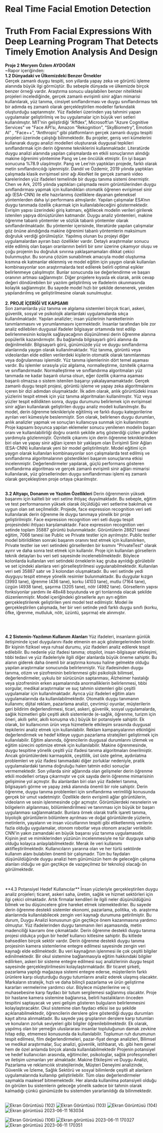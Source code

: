 # Real Time Facial Emotion Detection 
# Truth From Facial Expressions With Deep Learning Program That Detects Timely Emotion Analysis And Design
**Proje 2** **Meryem Özlem AYDOĞAN**
<br>
~Rapor içeriğinden:
<br>
**1.2 Dünyadaki ve Ülkemizdeki Benzer Örnekler**
<br>
Gerçek zamanlı duygu tespiti, son yıllarda yapay zeka ve görüntü işleme alanında büyük ilgi 
görmüştür. Bu sebeple dünyada ve ülkemizde birçok benzer örneği vardır. Araştırma sonucu 
ulaşılabilen benzer nitelikteki projeleri incelediğinde, gerçek zamanlı evrişimli sinir ağları 
mimarisi kullanılarak, yüz tanıma, cinsiyet sınıflandırması ve duygu sınıflandırması tek bir 
adımda eş zamanlı olarak gerçekleştirilen modeller farkındalık oluşturduğu saptanmıştır. Yüz 
ifadeleri üzerinden yaş tahmini yapan uygulamalar geliştirilmiş ve bu uygulamalar için büyük 
veri setleri kullanılmıştır.
MIT’nin geliştirdiği “Affdex”, Microsoft’un "Azure Cognitive Services" ve "Face API’sı, 
Amazon “Rekognition”, “SkyBiometry”, Emotion AI" , “Face++”, “Anthropic” gibi 
platformların gerçek zamanlı duygu tespiti projeleri üzerinde çalıştığı bilinmektedir. Bu 
projeler, geniş veri kümelerini kullanarak duygu analizi modelleri oluşturarak duygusal 
tepkileri sınıflandırmak için derin öğrenme tekniklerini kullanmaktadır.
Literatürde duygu analizi alanında yapılan çalışmalarda en etkili sonuçlarının alındığı makine 
öğrenimi yöntemine Pang ve Lee öncülük etmiştir. En iyi başarı sonucuna %78.9 ulaşılmıştır. 
Pang ve Lee’nin yaptıkları projede, farklı olarak metin sınıflandırıcılığı işlenmiştir. Dandıl ve 
Özdemir, 2019 yılında yaptıkları çalışmada klasik evrişimsel sinir ağı AlexNet ile gerçek 
zamanlı video karelerinden yüz ifadeleri temelinde bir duygu tanıma sistemi önermiştir. 
Chen ve Ark, 2015 yılında yaptıkları çalışmada resim görüntülerinden duygu sınıflandırması
yapmak için kullandıkları otomatik öğrenen evrişimsel sinir ağı (ESA-CNN) ile elle 
hazırlanmış özelliklere dayanan geleneksel yöntemlerden daha iyi performans almışlardır.
Yapılan çalışmalar ESA’nın duygu tanımada özellik çıkarmak için kullanılabileceğini 
göstermektedir. Evrişim yapısı üzerindeki giriş katmanı, eğitilecek modelin verileri girilerek 
istenilen yapıya dönüştürülen katmandır. 
Duygu analiz yöntemleri, makine öğrenme tabanlı yöntemler ve sözlük tabanlı yöntemler olarak 
sınıflandırılmaktadır. Bu yöntemler içerisinde, literatürde yapılan çalışmalar göz önüne 
alındığında makine öğrenimi tabanlı yöntemlerin maksimum doğruluk verdiği görülmüştür. 
Yapılmış olunan bu projeyi diğer uygulamalardan ayıran bazı özellikler vardır. Detaylı 
araştırmalar sonucu elde edilmiş olan başarı oranlarının belirli bir sınır üzerine çıkamıyor oluşu
ve çoğu projenin bu doğruluk sınırına yaklaşamamaları dikkat çekici bulunmuştur. Bu soruna 
çözüm sunabilmek amacıyla model oluşturma kısmına ek katmanlar eklenmiş ve model eğitim 
için yaygın olarak kullanılan kombinasyonlar son araştırmalarda test edilerek belirli optimal 
eşikler belirlenmeye çalışılmıştır. Bunlar sonucunda ise değerlendirme ve başarı oranının
artması sağlanmıştır. Diğer projelere kıyasla ek olarak, anlık cevap değeri döndürebilen bir 
yazılım geliştirilmiş ve ifadelerin okunmasında kolaylık sağlanmıştır. Bu sayede model hızlı bir 
şekilde denenerek, yeniden yapılandırılmış ve geliştirilmesine olanak sunulmuştur.
<br>
<br>
**2. PROJE İÇERİĞİ VE KAPSAMI** 
<br>
Son zamanlarda yüz tanıma ve algılama sistemleri birçok ticari, askeri, güvenlik, sosyal ve 
psikolojik alanlardaki uygulamalarda sıkça kullanılmaktadır. Yapılan analizler; insan 
yüzlerinin hareketlerinin tanımlanmasını ve yorumlanmasını içermektedir. İnsanlar tarafından 
bile zor analiz edilebilen duygusal ifadeler bilgisayar ortamında test edilip belirlenmesinin 
kolaylık sağlayacağının düşünülmesi derin öğrenme alanına popülerlik kazandırmıştır. Bu 
bağlamda bilgisayarlı görü alanına da değinilmelidir. Bilgisayarlı görü, günümüzde yüz ve 
duygu sınıflandırma alanlarında yaygın olarak kullanılmaktadır. Yüz tanıma, görüntü veya 
videolardan elde edilen verilerdeki kişilerin otomatik olarak tanımlanması veya doğrulanması
işlemidir. Yüz tanıma işlemlerinin dört temel aşaması vardır. Bu işlemler sırasıyla yüz
algılama, normalleştirme, öznitelik çıkarma ve sınıflandırmadır. Normalleştirme ve 
sınıflandırma algoritmaları yüz tanımada ne kadar başarılı olursa olsun, eğer özellik çıkarma 
aşaması başarılı olmazsa o sistem istenilen başarıyı yakalayamamaktadır.
Gerçek zamanlı duygu tespit projesi, görüntü işleme ve yapay zeka algoritmalarını içeren bir 
dizi adımdan oluşmaktadır. İlk adım olarak, anlık görüntüdeki insan yüzlerini tespit etmek 
için yüz tanıma algoritmaları kullanılmıştır. Yüz veya yüzler tespit edildikten sonra, duygu 
durumunu belirlemek için evrişimsel sinir ağları kullanılarak geliştirilen duygu analiz modeli 
kullanılmıştır. Bu model, derin öğrenme teknikleriyle eğitilmiş ve farklı duygu kategorilerine 
ayrılan veri kümesiyle beslenmiştir. Son olarak, belirlenen duygu durumları, anlık analizler 
yapmak ve sonuçları kullanıcıya sunmak için kullanılmıştır.
Proje kapsamı boyunca yapılan eklemeler sonucu yenilenen modelin başarı oranı ve 
kullanılabilirliği doğru orantılı şekilde artış gösterdiği çizilen grafikler yardımıyla 
gözlenmiştir. Öznitelik çıkarımı için derin öğrenme tekniklerinden biri olan ve yapay sinir 
ağları içeren bir yaklaşım olan Evrişimli Sinir Ağları (ESA-CNN) kullanılarak yeni bir model 
geliştirilmiştir. 
Model eğitimi için yaygın olarak kullanılan kombinasyonlar son çalışmalarda test edilmiş ve 
sınıflandırma algoritmalarının gösterdikleri başarım sonuçlarına etkisi incelenmiştir. 
Değerlendirmeler yapılarak, güçlü performans gösteren sınıflandırma algoritması ve gerçek 
zamanlı evrişimli sinir ağları mimarisi kullanılarak, yüz görsellerinden duygu sınıflandırması 
işlemi eş zamanlı olarak gerçekleştiren proje ortaya çıkarılmıştır.
<br>
<br>

**3.2 Altyapı, Donanım ve Yazılım Özellikleri**
Derin öğrenmenin yüksek başarımı için kaliteli bir veri setine ihtiyaç duyulmaktadır. Bu 
sebeple, eğitim ve test performansının yüksek olarak ölçüldüğü veri setlerine bakılmalı ve 
uygun olan set seçilmelidir. Projede, face expression recognition veri seti kullanılarak derin 
öğrenme ile duygu tanımaya yönelik bir proje geliştirilmiştir. Face expression recognition veri 
seti duygu tespit projesindeki ihtiyacı karşılamaktadır. Face expression recognition veri 
setinde toplam 35887 görüntü bulunmaktadır. Görüntülerin 28821 tanesi eğitim, 7066 tanesi 
ise Public ve Private testler için ayrılmıştır. Public testler model bitirildikten sonraki başarım 
oranını test etmek için kullanılırken, Private testler ise veri setindeki görsellerden bir kısmını 
"PrivateTest" olarak ayırır ve daha sonra test etmek için kullanılır. Proje için kullanılan 
görsellerin teknik detayları bu veri seti sayesinde incelenebilmektedir. Böylece kolonlarda 
kullanılan veri setindeki örneklerin kaç gruba ayrıldığı görülebilir ve set içindeki alanlara veri 
görselleştirilmesi uygulanabilmektedir. Kullanılan veri seti 35887 satır ve 3 kolondan 
oluşmaktadır. Bu veri setinde yedi duyguyu tespit etmeye yönelik resimler bulunmaktadır. Bu 
duygular kızgın (3993 tane), iğrenme (436 tane), korku (4103 tane), mutlu (7164 tane), üzgün 
(4938 tane), şaşırma (3205 tane), nötr (4982 tane). Görsellerin yapısı fonksiyonlar yardımı ile 
48x48 boyutunda ve gri tonlarında olacak şekilde düzenlenmiştir. Model içeriğindeki 
görsellerle ayrı ayrı eğitim gerçekleştirilerek geliştirilen yeni model test edilmiştir. Model ile 
gerçekleştirilen çalışmada, her bir veri setinde yedi farklı duygu sınıfı (korku, öfke, iğrenme, 
mutluluk, nötr, üzüntü, şaşırma) ele alınmıştır.

<br>
<br>

**4.2 Sistemin-Yazılımın Kullanım Alanları**
Yüz ifadeleri, insanların günlük iletişiminde içsel duygularını ifade etmenin en açık 
göstergelerinden biridir. Bir kişinin fiziksel veya ruhsal durumu, yüz ifadeleri analiz edilerek 
tespit edilebilir. Bu nedenle yüz ifadesi tanıma; otopilot, insan-bilgisayar etkileşimi, tıbbi tedavi 
ve yüz ifadeleriyle ilgili diğer alanlarda büyük öneme sahiptir. Bu alanın giderek daha önemli 
bir araştırma konusu haline gelmekte olduğu yapılan araştırmalar sonucunda belirlenmiştir. Yüz
ifadesinden duygu tanıma, otizm ve şizofreninin belirlenmesi gibi psikolojik bilimsel, 
değerlendirmeler, uykulu bir sürücünün saptanması, Alzheimer hastalığı veya şizofreninin 
erken aşamalarında anormalliklerin belirlenmesi, tıbbi sorgular, medikal araştırmalar ve suç 
tahmin sistemleri gibi çeşitli uygulamalar için kullanılmaktadır. Ayrıca yüz ifadeleri eğitim 
alanı uygulamalarında da kullanılabilmektedir. Otomatik duygu tanımanın kullanımı; dijital 
reklam, pazarlama analizi, çevrimiçi oyunlar, müşterilerin geri bildirim değerlendirmesi, ticari, 
askeri, güvenlik, sosyal uygulamalarda, sağlık hizmetleri gibi çeşitli akıllı sistemlerde (e-sağlık, 
öğrenme, turizm için öneri, akıllı şehir, akıllı konuşma vb.) büyük bir potansiyele sahiptir. Ek 
olarak, bir kullanıcının ürün veya hizmetlerle etkileşim sırasında duygusal tepkilerini analiz 
etmek için kullanılabilir. Reklam kampanyalarının etkinliğini değerlendirmek ve hedef kitleye 
uygun pazarlama stratejileri geliştirmek için kullanılabilir. Eğitim alanında, öğrencilerin 
duygusal durumlarını izlemek ve eğitim sürecini optimize etmek için kullanılabilir.
Makine öğrenmesinde, duygu tespitine yönelik çeşitli yüz ifadesi tanıma algoritmaları 
önerilmiştir. Ancak görüntülerdeki karmaşıklık, çeşitlilik, üst üste gelme, aydınlatma 
problemleri ve yüz ifadesi tanımadaki diğer zorluklar nedeniyle, pratik uygulamalardaki tanıma 
doğruluğu halen tatmin edici sonuçlar vermemektedir. Son yıllarda sinir ağlarında olan 
gelişmeler derin öğrenme etkili modelleri ortaya çıkarmıştır ve çok sayıda derin öğrenme 
mimarisinin gelişimine yol açmıştır. Bu alanlardan biri olan yüz ifadeleri tanıma, bilgisayarlı 
görme ve yapay zekâ alanında önemli bir role sahiptir. Derin öğrenme, duygu tanıma 
problemleri için sınıflandırma verimliliği konusunda gerçek bir umut vadetmiştir. Özellikle 
derin evrişimli ağlar görüntülerin, videoların ve sesin işlenmesinde çığır açmıştır.
Görüntülerdeki nesnelerin ve bölgelerin algılanması, bölümlendirilmesi ve tanınması için 
büyük bir başarı uygulanması sağlanmaktadır.
Bunlara örnek olarak trafik işareti tanıma, biyolojik görüntülerin bölümlere ayrılması ve doğal 
görüntülerde yüzlerin, metinlerin, yayaların ve insan vücutlarının tespiti gibi etiketlenmiş 
verilerin fazla olduğu uygulamalar, otonom robotlar veya otonom araçlar verilebilir. CNN'in 
yakın zamandaki en büyük başarısı yüz tanıma uygulamasıdır. Kişinin jest ve mimiklerinden
yüzünün incelenmesiyle ne tür duyguya sahip olduğu kolayca anlaşılabilmektedir. Merak ile 
veri kullanımı aktifleştirilmektedir. Kullanıcıların yararına olan ve her türlü sektörde kullanım 
alanı bulabilen önemli bir çalışmadır. Tüm bu faydaları düşünüldüğünde duygu analizi hem 
günümüzün hem de geleceğin çalışma alanları olduğu ve gün geçtikçe de vazgeçilmez bir 
teknoloji olacağı ön görülmektedir.

<br>
<br>
**4.3 Potansiyel Hedef Kullanıcılar**
İnsan yüzleriyle gerçekleştirilen duygu analiz projeleri; ticaret, askeri saha, üretim, sağlık ve 
hizmet sektörleri için ilgi çekici olmaktadır. Artık firmalar kendileri ile ilgili neler 
düşünüldüğünü bilmek ve bu düşüncelere göre hareket etmek istemektedirler. Bu sayede derin 
öğrenme destekli sistemler ekonomi, pazarlama, politika, vb. araştırma alanlarında 
kullanılabilecek zengin veri kaynağı durumuna getirilmiştir. Bu durum, Duygu Analizi 
konusunun gün geçtikçe önem kazanmasına yardımcı olmuştur. Yüz ifadelerinden duygu 
tanımanın ileri aşamasında, metin madenciliği kavramı öne çıkmaktadır.
Derin öğrenme destekli duygu tanıma projesi oldukça yoğun bir hedef kullanıcı kitlesine 
sahiptir. Bu kitlede bahsedilen birçok sektör vardır. Derin öğrenme destekli duygu tanıma 
projesinin kamera sistemlerine entegre edilmesi sayesinde zengin veri kaynağı elde 
edilmektedir. Bu veri kaynağının işlenmesi ile çok çeşitli bilgiler edinilmektedir. Bir okul 
sistemine bağlanmasıyla eğitim hakkındaki bilgiler edilirken, askeri bir sisteme entegre 
edilmesi suç analizlerinin duygu tespit sayesinde gerçekleştirilmesini kolaylaştırmaktadır. Bir 
ticaret şirketi, pazarlama yaptığı mağazaya sistemi entegre ederse, müşterilerin farklı ürünlere 
karşı oluşturduğu duygu tutumlarını analiz ederek ulaşmış olacaktır. Markaların stratejik, hızlı 
ve daha bilinçli pazarlama ve ürün geliştirme kararları vermelerine yardımcı olur. Böylece 
müşterilerine ve iç muhasebesine karşı faydacı bir tutum sergilemesi sağlanmış olacaktır. Proje 
bir hastane kamera sistemine bağlanırsa, belirli hastalıkların önceden tespitini saptayacak ve 
yeni gelişim gösteren bulguların belirlenmesini kolaylaştıracaktır. Okul sistemine olan faydacı 
etkisi ise şu şekilde açıklanabilmektedir, öğrencilerin derslere göre gösterdiği duygu durumları 
kayıt altına alınmaktadır. Bu sayede yaş gruplarının derslere karşı tutumları ve konuların zorluk 
seviyeleri gibi bilgiler öğrenilebilmektedir. Ek olarak, yapılmış olan bir yemeğin uluslararası 
insanlar topluluğunun damak zevkine hitap edip, etmemesi konusunda da kullanılabilir. 
Toplumun ruh durumunun tespit edilmesi, film değerlendirmeleri, pazar-fiyat denge analizleri, 
Bilimsel ve medikal araştırmalar, Suç analizi, güvenlik, istihbarat, vb. gibi hem genel hem de 
özel anlamda birçok alanda kullanılabilmektedir Projenin potansiyel ve hedef kullanıcıları 
arasında, eğitimciler, psikologlar, sağlık profesyonelleri ve iletişim uzmanları yer almaktadır. 
Makine Etkileşimi ve Duygu Analizi, Pazarlama ve reklamcılık stratejilerinde, Müşteri 
Deneyimi analizinde, Güvenlik ve İzleme, Sağlık Sektörü ve sosyal bilimlerde çeşitli alt 
alanların uygulamalarında kullanılıp geliştirilebilir. Tüm olası değerlendirmeler saymakla 
maalesef bitmemektedir. Her alanda kullanılma potansiyeli olduğu ön görülen bu sistemlerin 
geleceğe yönelik sadece bir tahmin olarak kalmadığı çünkü günümüzde bu sistemden 
yararlanıldığı da bilinmektedir.

<br>
<br>

![Ekran Görüntüsü (102)](https://github.com/meryemozlem/real_time_facial_emotion_detection/assets/82104183/f560dbaa-2adb-4e6d-8541-1549dc06d64b)
![Ekran Görüntüsü (103)](https://github.com/meryemozlem/real_time_facial_emotion_detection/assets/82104183/b22230dd-e68c-4ba4-b43c-efc1a7a48660)
![Ekran Görüntüsü (104)](https://github.com/meryemozlem/real_time_facial_emotion_detection/assets/82104183/d885fb4f-0ef9-4439-9b6f-a485408b4ab2)
![Ekran görüntüsü 2023-06-11 163034](https://github.com/meryemozlem/real_time_facial_emotion_detection/assets/82104183/4787e6f7-1c60-4fea-ace5-f6d5e4d04ebb)

![Ekran Görüntüsü (106)](https://github.com/meryemozlem/real_time_facial_emotion_detection/assets/82104183/0e1a1911-2a6c-4e11-8672-b925a7f60399)
![Ekran görüntüsü 2023-06-11 170327](https://github.com/meryemozlem/real_time_facial_emotion_detection/assets/82104183/bcb8dac7-2ddc-4f8c-b789-d985dc287257)
![Ekran görüntüsü 2023-06-11 170351](https://github.com/meryemozlem/real_time_facial_emotion_detection/assets/82104183/8492315d-48a1-479f-977e-477ad0860de6)




